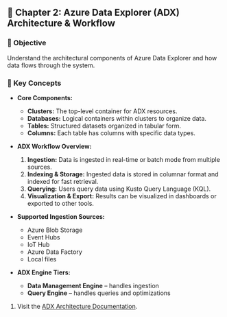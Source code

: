 ## 📘 Chapter 2: Azure Data Explorer (ADX) Architecture & Workflow

### 🎯 Objective

Understand the architectural components of Azure Data Explorer and how data flows through the system.

### 📖 Key Concepts

* **Core Components:**

  * **Clusters:** The top-level container for ADX resources.
  * **Databases:** Logical containers within clusters to organize data.
  * **Tables:** Structured datasets organized in tabular form.
  * **Columns:** Each table has columns with specific data types.

* **ADX Workflow Overview:**

  1. **Ingestion:** Data is ingested in real-time or batch mode from multiple sources.
  2. **Indexing & Storage:** Ingested data is stored in columnar format and indexed for fast retrieval.
  3. **Querying:** Users query data using Kusto Query Language (KQL).
  4. **Visualization & Export:** Results can be visualized in dashboards or exported to other tools.

* **Supported Ingestion Sources:**

  * Azure Blob Storage
  * Event Hubs
  * IoT Hub
  * Azure Data Factory
  * Local files

* **ADX Engine Tiers:**

  * **Data Management Engine** – handles ingestion
  * **Query Engine** – handles queries and optimizations

1. Visit the [ADX Architecture Documentation](https://learn.microsoft.com/en-us/azure/data-explorer/data-explorer-overview).
